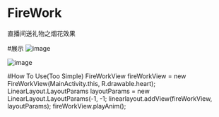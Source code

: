 # FireWork
直播间送礼物之烟花效果

#展示
![image](https://github.com/jingtianxiaozhi/FireWork/blob/master/gif/rose.gif?raw=true)

![image](https://github.com/jingtianxiaozhi/FireWork/blob/master/gif/heart.gif?raw=true)

#How To Use(Too Simple)
        FireWorkView fireWorkView = new FireWorkView(MainActivity.this, R.drawable.heart);
        LinearLayout.LayoutParams layoutParams = new LinearLayout.LayoutParams(-1, -1;
        linearlayout.addView(fireWorkView, layoutParams);
        fireWorkView.playAnim();
